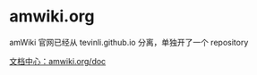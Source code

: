 # amwiki.org

amWiki 官网已经从 tevinli.github.io 分离，单独开了一个 repository

[文档中心：amwiki.org/doc](https://amwiki.org/doc/)
